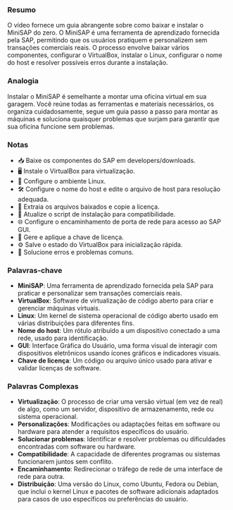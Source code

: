 ### Resumo
O vídeo fornece um guia abrangente sobre como baixar e instalar o MiniSAP do zero. O MiniSAP é uma ferramenta de aprendizado fornecida pela SAP, permitindo que os usuários pratiquem e personalizem sem transações comerciais reais. O processo envolve baixar vários componentes, configurar o VirtualBox, instalar o Linux, configurar o nome do host e resolver possíveis erros durante a instalação.

### Analogia
Instalar o MiniSAP é semelhante a montar uma oficina virtual em sua garagem. Você reúne todas as ferramentas e materiais necessários, os organiza cuidadosamente, segue um guia passo a passo para montar as máquinas e soluciona quaisquer problemas que surjam para garantir que sua oficina funcione sem problemas.

### Notas
- 📥 Baixe os componentes do SAP em developers/downloads.
- 🖥️ Instale o VirtualBox para virtualização.
- 🐧 Configure o ambiente Linux.
- 🛠️ Configure o nome do host e edite o arquivo de host para resolução adequada.
- 📂 Extraia os arquivos baixados e copie a licença.
- 🔄 Atualize o script de instalação para compatibilidade.
- 🌐 Configure o encaminhamento de porta de rede para acesso ao SAP GUI.
- 🔑 Gere e aplique a chave de licença.
- ⚙️ Salve o estado do VirtualBox para inicialização rápida.
- 📝 Solucione erros e problemas comuns.

### Palavras-chave
- **MiniSAP**: Uma ferramenta de aprendizado fornecida pela SAP para praticar e personalizar sem transações comerciais reais.
- **VirtualBox**: Software de virtualização de código aberto para criar e gerenciar máquinas virtuais.
- **Linux**: Um kernel de sistema operacional de código aberto usado em várias distribuições para diferentes fins.
- **Nome do host**: Um rótulo atribuído a um dispositivo conectado a uma rede, usado para identificação.
- **GUI**: Interface Gráfica do Usuário, uma forma visual de interagir com dispositivos eletrônicos usando ícones gráficos e indicadores visuais.
- **Chave de licença**: Um código ou arquivo único usado para ativar e validar licenças de software.

### Palavras Complexas
- **Virtualização**: O processo de criar uma versão virtual (em vez de real) de algo, como um servidor, dispositivo de armazenamento, rede ou sistema operacional.
- **Personalizações**: Modificações ou adaptações feitas em software ou hardware para atender a requisitos específicos do usuário.
- **Solucionar problemas**: Identificar e resolver problemas ou dificuldades encontradas com software ou hardware.
- **Compatibilidade**: A capacidade de diferentes programas ou sistemas funcionarem juntos sem conflito.
- **Encaminhamento**: Redirecionar o tráfego de rede de uma interface de rede para outra.
- **Distribuição**: Uma versão do Linux, como Ubuntu, Fedora ou Debian, que inclui o kernel Linux e pacotes de software adicionais adaptados para casos de uso específicos ou preferências do usuário.
